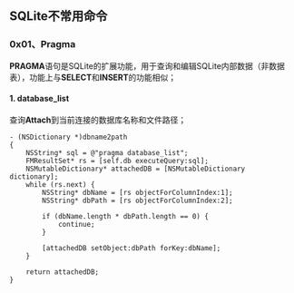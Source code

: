 ## SQLite不常用命令

### 0x01、Pragma

**PRAGMA**语句是SQLite的扩展功能，用于查询和编辑SQLite内部数据（非数据表），功能上与**SELECT**和**INSERT**的功能相似；

#### 1. database_list

查询**Attach**到当前连接的数据库名称和文件路径；

```
- (NSDictionary *)dbname2path
{
    NSString* sql = @"pragma database_list";
    FMResultSet* rs = [self.db executeQuery:sql];
    NSMutableDictionary* attachedDB = [NSMutableDictionary dictionary];
    while (rs.next) {
        NSString* dbName = [rs objectForColumnIndex:1];
        NSString* dbPath = [rs objectForColumnIndex:2];
        
        if (dbName.length * dbPath.length == 0) {
            continue;
        }
        
        [attachedDB setObject:dbPath forKey:dbName];
    }
    
    return attachedDB;
}
```